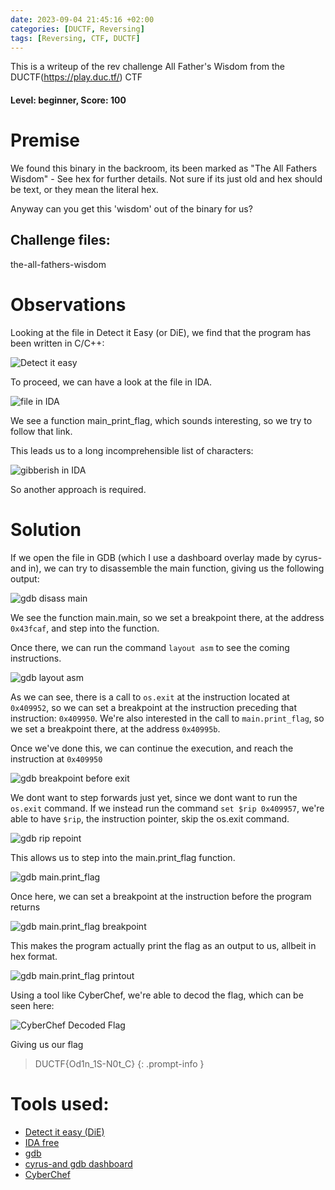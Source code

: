 ```yaml
---
date: 2023-09-04 21:45:16 +02:00
categories: [DUCTF, Reversing]
tags: [Reversing, CTF, DUCTF]
---
```

This is a writeup of the rev challenge All Father's Wisdom from the DUCTF(https://play.duc.tf/) CTF
#### Level: beginner, Score: 100
# Premise
We found this binary in the backroom, its been marked as "The All Fathers Wisdom" - See hex for further details. Not sure if its just old and hex should be text, or they mean the literal hex.

Anyway can you get this 'wisdom' out of the binary for us?
## Challenge files:
the-all-fathers-wisdom

# Observations
Looking at the file in Detect it Easy (or DiE), we find that the program has been
written in C/C++:

![Detect it easy](/assets/images/DUCTF/afw_die.png)

To proceed, we can have a look at the file in IDA.

![file in IDA](/assets/images/DUCTF/afw_ida.png)

We see a function main_print_flag, which sounds interesting, so we try to follow that link.

This leads us to a long incomprehensible list of characters:

![gibberish in IDA](/assets/images/DUCTF/afw_ida_2.png)

So another approach is required. 

# Solution
If we open the file in GDB (which I use a dashboard overlay made by cyrus-and in), we can try to disassemble the main function, giving us the following output:

![gdb disass main](/assets/images/DUCTF/afw_gdb_1.png) 

We see the function main.main, so we set a breakpoint there, at the address `0x43fcaf`, and step into the function.

Once there, we can run the command `layout asm` to see the coming instructions.

![gdb layout asm](/assets/images/DUCTF/afw_gdb_2.png) 

As we can see, there is a call to `os.exit` at the instruction located at `0x409952`, so we can set a breakpoint at the instruction preceding that instruction: `0x409950`. 
We're also interested in the call to `main.print_flag`, so we set a breakpoint there, at the address `0x40995b`.

Once we've done this, we can continue the execution, and reach the instruction at `0x409950`

![gdb breakpoint before exit](/assets/images/DUCTF/afw_gdb_3.png)

We dont want to step forwards just yet, since we dont want to run the `os.exit` command. 
If we instead run the command `set $rip 0x409957`, we're able to have `$rip`, the instruction pointer, skip the os.exit command.

![gdb rip repoint](/assets/images/DUCTF/afw_gdb_rip.png)

This allows us to step into the main.print_flag function.

![gdb main.print_flag](/assets/images/DUCTF/afw_print_flag_but_its_the_flag.png)

Once here, we can set a breakpoint at the instruction before the program returns 

![gdb main.print_flag breakpoint](/assets/images/DUCTF/afw_print_flag_but_its_the_flag_instruction.png)

This makes the program actually print the flag as an output to us, allbeit in hex format.

![gdb main.print_flag printout](/assets/images/DUCTF/afw_hex_flag.png)

Using a tool like CyberChef, we're able to decod the flag, which can be seen here:

![CyberChef Decoded Flag](/assets/images/DUCTF/afw_flag_win.png)

Giving us our flag
> DUCTF{Od1n_1S-N0t_C}
{: .prompt-info }


# Tools used:
 - [Detect it easy (DiE)](https://github.com/horsicq/Detect-It-Easy)
 - [IDA free](https://hex-rays.com/ida-free/)
 - [gdb](https://www.sourceware.org/gdb/)
 - [cyrus-and gdb dashboard](https://github.com/cyrus-and/gdb-dashboard)
 - [CyberChef](https://gchq.github.io/CyberChef)
